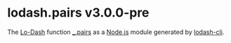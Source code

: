 # lodash.pairs v3.0.0-pre

The [Lo-Dash](https://lodash.com/) function [_.pairs](http://lodash.com/docs#pairs) as a [Node.js](http://nodejs.org/) module generated by [lodash-cli](https://www.npmjs.com/package/lodash-cli).
